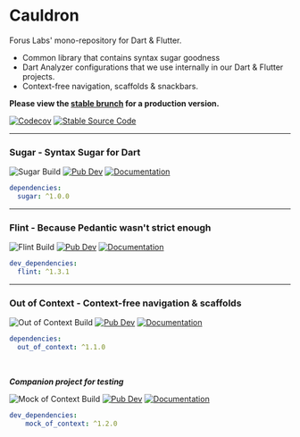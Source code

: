# Cauldron

Forus Labs' mono-repository for Dart & Flutter.
* Common library that contains syntax sugar goodness
* Dart Analyzer configurations that we use internally in our Dart & Flutter projects.
* Context-free navigation, scaffolds & snackbars.

**Please view the [stable brunch](https://github.com/forus-labs/cauldron/tree/stable) for a production version.**

[![Codecov](https://codecov.io/gh/forus-labs/cauldron/branch/master/graph/badge.svg)](https://codecov.io/gh/forus-labs/cauldron)
[![Stable Source Code](https://img.shields.io/badge/stable-branch-blue.svg)](https://travis-ci.com/forus-labs/cauldron/tree/stable)

***
### Sugar - Syntax Sugar for Dart

![Sugar Build](https://github.com/forus-labs/cauldron/workflows/Sugar%20Build/badge.svg)
[![Pub Dev](https://img.shields.io/pub/v/sugar)](https://pub.dev/packages/sugar)
[![Documentation](https://img.shields.io/badge/documentation-1.0.0-brightgreen.svg)](https://pub.dev/documentation/sugar/latest/)

```YAML
dependencies:
  sugar: ^1.0.0
```

***
### Flint - Because Pedantic wasn't strict enough

![Flint Build](https://github.com/forus-labs/cauldron/workflows/Flint%20Build/badge.svg)
[![Pub Dev](https://img.shields.io/pub/v/flint)](https://pub.dev/packages/flint)
[![Documentation](https://img.shields.io/badge/documentation-1.3.1-brightgreen.svg)](https://pub.dev/documentation/flint/latest/)

```YAML
dev_dependencies:
  flint: ^1.3.1
```

***
### Out of Context - Context-free navigation & scaffolds

![Out of Context Build](https://github.com/forus-labs/cauldron/workflows/Out%20of%20Context%20Build/badge.svg)
[![Pub Dev](https://img.shields.io/pub/v/out_of_context)](https://pub.dev/packages/out_of_context)
[![Documentation](https://img.shields.io/badge/documentation-1.1.0-brightgreen.svg)](https://pub.dev/documentation/out_of_context/latest/)

```YAML
dependencies:
  out_of_context: ^1.1.0
```

<br>

_**Companion project for testing**_

![Mock of Context Build](https://github.com/forus-labs/cauldron/workflows/Mock%20of%20Context%20Build/badge.svg)
[![Pub Dev](https://img.shields.io/pub/v/mock_of_context)](https://pub.dev/packages/mock_of_context)
[![Documentation](https://img.shields.io/badge/documentation-1.2.0-brightgreen.svg)](https://pub.dev/documentation/mock_of_context/latest/)

```YAML
dev_dependencies:
    mock_of_context: ^1.2.0
```




